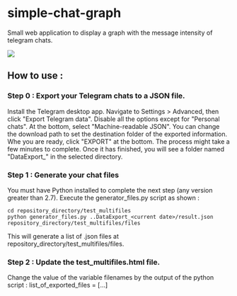 # simple-chat-graph
Small web application to display a graph with the message intensity of telegram chats.

![](https://github.com/egeres/asiic/blob/master/simple-chat-graph/screenshot_0.png)

## How to use :

### Step 0 : Export your Telegram chats to a JSON file.
Install the Telegram desktop app. Navigate to Settings > Advanced, then click "Export Telegram data". Disable all the options except for "Personal chats". At the bottom, select "Machine-readable JSON". You can change the download path to set the destination folder of the exported information. Whe you are ready, click "EXPORT" at the bottom. The process might take a few minutes to complete. Once it has finished, you will see a folder named "DataExport_<current date>" in the selected directory.

### Step 1 : Generate your chat files
You must have Python installed to complete the next step (any version greater than 2.7). Execute the generator_files.py script as shown :

```
cd repository_directory/test_multifiles
python generator_files.py ..DataExport_<current date>/result.json repository_directory/test_multifiles/files
```

This will generate a list of .json files at repository_directory/test_multifiles/files.

### Step 2 : Update the test_multifiles.html file.
Change the value of the variable filenames by the output of the python script : list_of_exported_files = [...]
